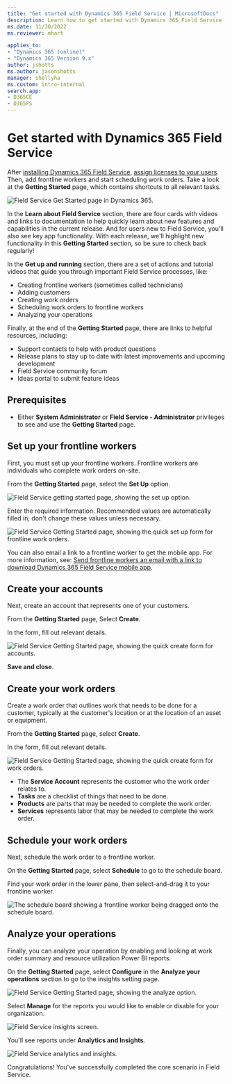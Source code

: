 ```yaml
---
title: "Get started with Dynamics 365 Field Service | MicrosoftDocs"
description: Learn how to get started with Dynamics 365 Field Service
ms.date: 11/30/2022
ms.reviewer: mhart

applies_to:
- "Dynamics 365 (online)"
- "Dynamics 365 Version 9.x"
author: jshotts
ms.author: jasonshotts
manager: shellyha
ms.custom: intro-internal
search.app:
- D365CE
- D365FS
---
```


# Get started with Dynamics 365 Field Service

After [installing Dynamics 365 Field Service](install-field-service.md), [assign licenses to your users](view-user-accounts-security-roles.md). Then, add frontline workers and start scheduling work orders. Take a look at the **Getting Started** page, which contains shortcuts to all relevant tasks.

![Field Service Get Started page in Dynamics 365.](media/get-started-page-fieldservice.png)

In the **Learn about Field Service** section, there are four cards with videos and links to documentation to help quickly learn about new features and capabilities in the current release. And for users new to Field Service, you'll also see key app functionality. With each release, we'll highlight new functionality in this **Getting Started** section, so be sure to check back regularly!

In the **Get up and running** section, there are a set of actions and tutorial videos that guide you through important Field Service processes, like:

- Creating frontline workers (sometimes called technicians)
- Adding customers
- Creating work orders
- Scheduling work orders to frontline workers
- Analyzing your operations

Finally, at the end of the **Getting Started** page, there are links to helpful resources, including: 

- Support contacts to help with product questions
- Release plans to stay up to date with latest improvements and upcoming development
- Field Service community forum
- Ideas portal to submit feature ideas

## Prerequisites

- Either **System Administrator** or **Field Service - Administrator** privileges to see and use the **Getting Started** page.

## Set up your frontline workers

First, you must set up your frontline workers. Frontline workers are individuals who complete work orders on-site.

From the **Getting Started** page, select the **Set Up** option.

![Field Service getting started page, showing the set up option.](media/get-started-setup-fieldservice.png)

Enter the required information. Recommended values are automatically filled in; don't change these values unless necessary.

![Field Service Getting Started page, showing the quick set up form for frontline work orders.](media/get-started-fieldservice-quickcreate.png)

You can also email a link to a frontline worker to get the mobile app. For more information, see: [Send frontline workers an email with a link to download Dynamics 365 Field Service mobile app](frontline-worker-set-up-email-approval.md).

## Create your accounts

Next, create an account that represents one of your customers. 

From the **Getting Started** page, Select **Create**.

In the form, fill out relevant details.

![Field Service Getting Started page, showing the quick create form for accounts.](media/get-started-quick-account.png)

**Save and close**.

## Create your work orders

Create a work order that outlines work that needs to be done for a customer, typically at the customer's location or at the location of an asset or equipment. 

From the **Getting Started** page, select **Create**.

In the form, fill out relevant details.

![Field Service Getting Started page, showing the quick create form for work orders.](media/get-started-quick-wo.png)

- The **Service Account** represents the customer who the work order relates to.
- **Tasks** are a checklist of things that need to be done.
- **Products** are parts that may be needed to complete the work order.
- **Services** represents labor that may be needed to complete the work order.

## Schedule your work orders

Next, schedule the work order to a frontline worker. 

On the **Getting Started** page, select **Schedule** to go to the schedule board.

Find your work order in the lower pane, then select-and-drag it to your frontline worker.

![The schedule board showing a frontline worker being dragged onto the schedule board.](media/get-started-quick-schedule.png)

## Analyze your operations

Finally, you can analyze your operation by enabling and looking at work order summary and resource utilization Power BI reports. 

On the **Getting Started** page, select **Configure** in the **Analyze your operations** section to go to the insights setting page.

![Field Service Getting Started page, showing the analyze option.](media/get-started-configure.png)

Select **Manage** for the reports you would like to enable or disable for your organization.

![Field Service insights screen.](media/get-started-insights.png)

You'll see reports under **Analytics and Insights**.

![Field Service analytics and insights.](media/get-started-analytics.png)

Congratulations! You've successfully completed the core scenario in Field Service.
